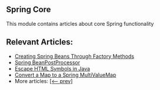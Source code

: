 ## Spring Core

This module contains articles about core Spring functionality

## Relevant Articles:

- [Creating Spring Beans Through Factory Methods](https://www.baeldung.com/spring-beans-factory-methods)
- [Spring BeanPostProcessor](https://www.baeldung.com/spring-beanpostprocessor)
- [Escape HTML Symbols in Java](https://www.baeldung.com/java-escape-html-symbols)
- [Convert a Map to a Spring MultiValueMap](https://www.baeldung.com/java-convert-map-spring-multivaluemap)
- More articles: [[<-- prev]](/spring-core-3)
